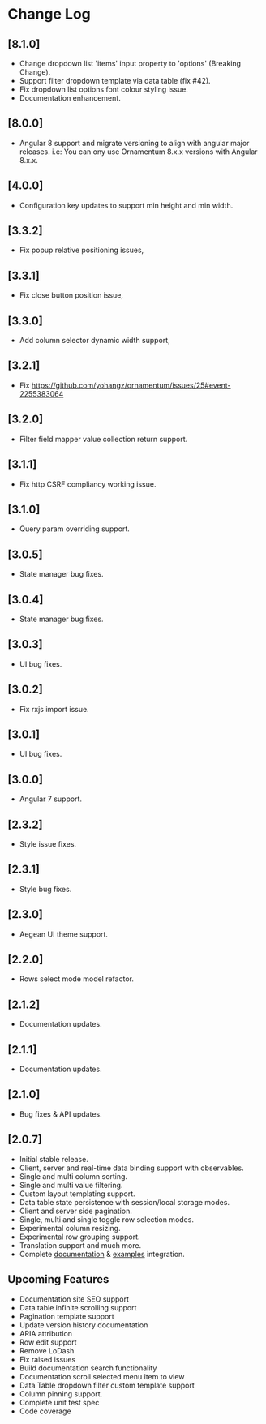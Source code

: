 # Change Log

## [8.1.0]
- Change dropdown list 'items' input property to 'options' (Breaking Change).
- Support filter dropdown template via data table (fix #42).
- Fix dropdown list options font colour styling issue.
- Documentation enhancement.

## [8.0.0]
- Angular 8 support and migrate versioning to align with angular major releases.
i.e: You can ony use Ornamentum 8.x.x versions with Angular 8.x.x.

## [4.0.0]
- Configuration key updates to support min height and min width.

## [3.3.2]
- Fix popup relative positioning issues,

## [3.3.1]
- Fix close button position issue,

## [3.3.0]
- Add column selector dynamic width support,

## [3.2.1]
- Fix https://github.com/yohangz/ornamentum/issues/25#event-2255383064

## [3.2.0]
- Filter field mapper value collection return support.

## [3.1.1]
- Fix http CSRF compliancy working issue.

## [3.1.0]
- Query param overriding support.

## [3.0.5]
- State manager bug fixes.

## [3.0.4]
- State manager bug fixes.

## [3.0.3]
- UI bug fixes.

## [3.0.2]
- Fix rxjs import issue.

## [3.0.1]
- UI bug fixes.

## [3.0.0]
- Angular 7 support.

## [2.3.2]
- Style issue fixes.

## [2.3.1]
- Style bug fixes.

## [2.3.0]
- Aegean UI theme support.

## [2.2.0]
-  Rows select mode model refactor.

## [2.1.2]
-  Documentation updates.

## [2.1.1]
-  Documentation updates.

## [2.1.0]
- Bug fixes & API updates.

## [2.0.7]
- Initial stable release.
- Client, server and real-time data binding support with observables.
- Single and multi column sorting.
- Single and multi value filtering.
- Custom layout templating support.
- Data table state persistence with session/local storage modes.
- Client and server side pagination.
- Single, multi and single toggle row selection modes.
- Experimental column resizing.
- Experimental row grouping support.
- Translation support and much more.
- Complete [documentation](https://ornamentum.app/api-docs/) & [examples](https://ornamentum.app/) integration.

## Upcoming Features
- Documentation site SEO support
- Data table infinite scrolling support
- Pagination template support
- Update version history documentation
- ARIA attribution
- Row edit support
- Remove LoDash
- Fix raised issues
- Build documentation search functionality
- Documentation scroll selected menu item to view
- Data Table dropdown filter custom template support
- Column pinning support.
- Complete unit test spec
- Code coverage




